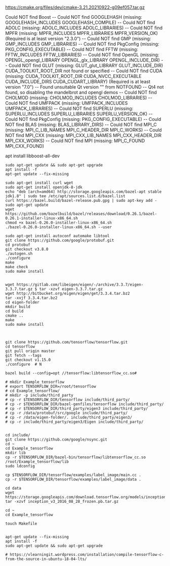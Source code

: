  
 https://cmake.org/files/dev/cmake-3.21.20210922-g09ef057.tar.gz
 
 Could NOT find Boost
-- Could NOT find GOOGLEHASH (missing: GOOGLEHASH_INCLUDES GOOGLEHASH_COMPILE) 
-- Could NOT find ADOLC (missing: ADOLC_INCLUDES ADOLC_LIBRARIES) 
-- Could NOT find MPFR (missing: MPFR_INCLUDES MPFR_LIBRARIES MPFR_VERSION_OK) (Required is at least version "2.3.0")
-- Could NOT find GMP (missing: GMP_INCLUDES GMP_LIBRARIES) 
-- Could NOT find PkgConfig (missing: PKG_CONFIG_EXECUTABLE) 
-- Could NOT find FFTW (missing: FFTW_INCLUDES FFTW_LIBRARIES) 
-- Could NOT find OpenGL (missing: OPENGL_opengl_LIBRARY OPENGL_glx_LIBRARY OPENGL_INCLUDE_DIR) 
-- Could NOT find GLUT (missing: GLUT_glut_LIBRARY GLUT_INCLUDE_DIR) 
CUDA_TOOLKIT_ROOT_DIR not found or specified
-- Could NOT find CUDA (missing: CUDA_TOOLKIT_ROOT_DIR CUDA_NVCC_EXECUTABLE CUDA_INCLUDE_DIRS CUDA_CUDART_LIBRARY) (Required is at least version "7.0")
-- Found unsuitable Qt version "" from NOTFOUND
-- Qt4 not found, so disabling the mandelbrot and opengl demos
-- Could NOT find CHOLMOD (missing: CHOLMOD_INCLUDES CHOLMOD_LIBRARIES) 
-- Could NOT find UMFPACK (missing: UMFPACK_INCLUDES UMFPACK_LIBRARIES) 
-- Could NOT find SUPERLU (missing: SUPERLU_INCLUDES SUPERLU_LIBRARIES SUPERLU_VERSION_OK) 
-- Could NOT find PkgConfig (missing: PKG_CONFIG_EXECUTABLE) 
-- Could NOT find BLAS (missing: BLAS_LIBRARY_DIRS) 
-- Could NOT find MPI_C (missing: MPI_C_LIB_NAMES MPI_C_HEADER_DIR MPI_C_WORKS) 
-- Could NOT find MPI_CXX (missing: MPI_CXX_LIB_NAMES MPI_CXX_HEADER_DIR MPI_CXX_WORKS) 
-- Could NOT find MPI (missing: MPI_C_FOUND MPI_CXX_FOUND) 

apt install libboost-all-dev


```shell
sudo apt-get update && sudo apt-get upgrade
apt install -f 
apt-get update --fix-missing

sudo apt-get install curl wget
sudo apt-get install openjdk-8-jdk 
echo "deb [arch=amd64] http://storage.googleapis.com/bazel-apt stable jdk1.8" | sudo tee /etc/apt/sources.list.d/bazel.list 
curl https://bazel.build/bazel-release.pub.gpg | sudo apt-key add - 
sudo apt-get update 
wget https://github.com/bazelbuild/bazel/releases/download/0.26.1/bazel-0.26.1-installer-linux-x86_64.sh
chmod +x bazel-0.26.0-installer-linux-x86_64.sh 
./bazel-0.26.0-installer-linux-x86_64.sh --user

sudo apt-get install autoconf automake libtool 
git clone https://github.com/google/protobuf.git 
cd protobuf 
git checkout v3.8.0 
./autogen.sh 
./configure 
make 
make check 
sudo make install


wget https://gitlab.com/libeigen/eigen/-/archive/3.3.7/eigen-3.3.7.tar.gz $ tar -xzvf eigen-3.3.7.tar.gz
wget http://bitbucket.org/eigen/eigen/get/3.3.4.tar.bz2
tar -xvjf 3.3.4.tar.bz2
cd eigen-folder
mkdir build
cd build
cmake ..
make
sudo make install



git clone https://github.com/tensorflow/tensorflow.git 
cd tensorflow 
git pull origin master 
git fetch --tags 
git checkout v1.15.0 
./configure  # N

bazel build --config=opt //tensorflow:libtensorflow_cc.so# 

# mkdir Example_tensorflow
# export TENSORFLOW_DIR=/root/tensorflow
# cd Example_tensorflow/
# mkdir -p include/third_party
# cp -r $TENSORFLOW_DIR/tensorflow include/third_party/
# cp -r $TENSORFLOW_DIR/bazel-genfiles/tensorflow include/third_party/
# cp -r $TENSORFLOW_DIR/third_party/eigen3 include/third_party/
# cp -r /data/protobuf/src/google include/third_party/
# cp -r /data/eigen-folder/. include/third_party/eigen3/
# cp -r include/third_party/eigen3/Eigen include/third_party/


cd include/
git clone https://github.com/google/nsync.git
cd ~
cd Example_tensorflow
mkdir lib
cp -r $TENSORFLOW_DIR/bazel-bin/tensorflow/libtensorflow_cc.so /root/Example_tensorflow/lib
sudo ldconfig

cp $TENSORFLOW_DIR/tensorflow/examples/label_image/main.cc .
cp -r $TENSORFLOW_DIR/tensorflow/examples/label_image/data .

cd data
wget https://storage.googleapis.com/download.tensorflow.org/models/inception_v3_2016_08_28_frozen.pb.tar.gz
tar -xzvf inception_v3_2016_08_28_frozen.pb.tar.gz

cd ~
cd Example_tensorflow

touch Makefile


apt-get update --fix-missing
apt install -f 
sudo apt-get update && sudo apt-get upgrade

# https://vlearningit.wordpress.com/installation/compile-tensorflow-c-from-the-source-in-ubuntu-18-04-lts/


```
